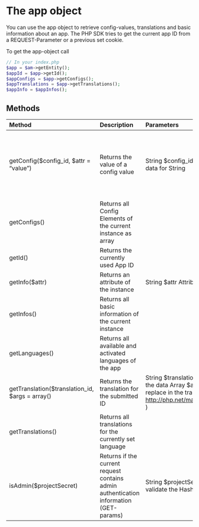 # The app object

You can use the app object to retrieve config-values, translations and
basic information about an app. The PHP SDK tries to get the current app
ID from a REQUEST-Parameter or a previous set cookie.

To get the app-object call

```php
// In your index.php
$app = $am->getEntity();
$appId = $app->getId();
$appConfigs = $app->getConfigs();
$appTranslations = $app->getTranslations();
$appInfo = $appInfos();
```

## Methods

| Method                                          | Description                                                                           | Parameters                                                                                                                                                                | Response                                                            |
|:------------------------------------------------|:--------------------------------------------------------------------------------------|:--------------------------------------------------------------------------------------------------------------------------------------------------------------------------|:--------------------------------------------------------------------|
| getConfig($config_id, $attr = “value”)          | Returns the value of a config value                                                   | String $config_id Config identifier to get the data for String                                                                                                            | string array $attr Attribute or Attributes which should be returned |
| getConfigs()                                    | Returns all Config Elements of the current instance as array                          |                                                                                                                                                                           | array                                                               |
| getId()                                         | Returns the currently used App ID                                                     |                                                                                                                                                                           | int                                                                 |
| getInfo($attr)                                  | Returns an attribute of the instance                                                  | String $attr Attribute you want to return                                                                                                                                 | string                                                              |
| getInfos()                                      | Returns all basic information of the current instance                                 |                                                                                                                                                                           | array                                                               |
| getLanguages()                                  | Returns all available and activated languages of the app                              |                                                                                                                                                                           | array                                                               |
| getTranslation($translation_id, $args = array() | Returns the translation for the submitted ID                                          | String $translation_id Config identifier to get the data Array $args Array of values to replace in the translation (@see http://php.net/manual/de/function.vsprintf.php ) | string                                                              |
| getTranslations()                               | Returns all translations for the currently set language                               |                                                                                                                                                                           | array                                                               |
| isAdmin($projectSecret)                         | Returns if the current request contains admin authentication information (GET-params) | String $projectSecret The project secret to validate the Hash                                                                                                             | bool                                                                |
